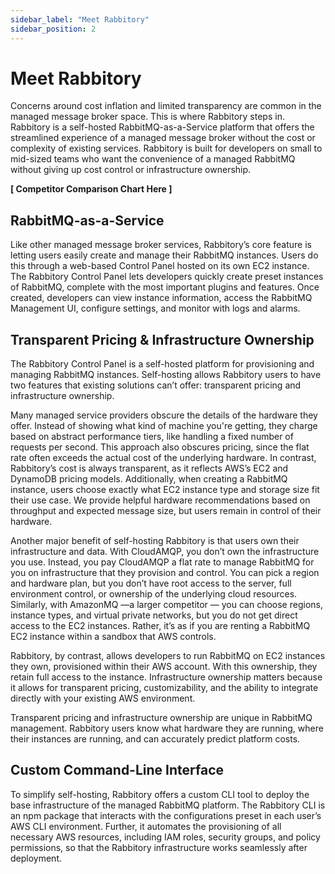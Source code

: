 ```yaml
---
sidebar_label: "Meet Rabbitory"
sidebar_position: 2
---
```


# Meet Rabbitory

Concerns around cost inflation and limited transparency are common in the managed message broker space. This is where Rabbitory steps in. Rabbitory is a self-hosted RabbitMQ-as-a-Service platform that offers the streamlined experience of a managed message broker without the cost or complexity of existing services. Rabbitory is built for developers on small to mid-sized teams who want the convenience of a managed RabbitMQ without giving up cost control or infrastructure ownership.

**[ Competitor Comparison Chart Here ]**

## RabbitMQ-as-a-Service

Like other managed message broker services, Rabbitory’s core feature is letting users easily create and manage their RabbitMQ instances. Users do this through a web-based Control Panel hosted on its own EC2 instance. The Rabbitory Control Panel lets developers quickly create preset instances of RabbitMQ, complete with the most important plugins and features. Once created, developers can view instance information, access the RabbitMQ Management UI, configure settings, and monitor with logs and alarms.

## Transparent Pricing & Infrastructure Ownership

The Rabbitory Control Panel is a self-hosted platform for provisioning and managing RabbitMQ instances. Self-hosting allows Rabbitory users to have two features that existing solutions can’t offer: transparent pricing and infrastructure ownership.

Many managed service providers obscure the details of the hardware they offer. Instead of showing what kind of machine you're getting, they charge based on abstract performance tiers, like handling a fixed number of requests per second. This approach also obscures pricing, since the flat rate often exceeds the actual cost of the underlying hardware. In contrast, Rabbitory’s cost is always transparent, as it reflects AWS’s EC2 and DynamoDB pricing models. Additionally, when creating a RabbitMQ instance, users choose exactly what EC2 instance type and storage size fit their use case. We provide helpful hardware recommendations based on throughput and expected message size, but users remain in control of their hardware.

Another major benefit of self-hosting Rabbitory is that users own their infrastructure and data. With CloudAMQP, you don’t own the infrastructure you use. Instead, you pay CloudAMQP a flat rate to manage RabbitMQ for you on infrastructure that they provision and control. You can pick a region and hardware plan, but you don’t have root access to the server, full environment control, or ownership of the underlying cloud resources. Similarly, with AmazonMQ —a larger competitor — you can choose regions, instance types, and virtual private networks, but you do not get direct access to the EC2 instances. Rather, it’s as if you are renting a RabbitMQ EC2 instance within a sandbox that AWS controls.

Rabbitory, by contrast, allows developers to run RabbitMQ on EC2 instances they own, provisioned within their AWS account. With this ownership, they retain full access to the instance. Infrastructure ownership matters because it allows for transparent pricing, customizability, and the ability to integrate directly with your existing AWS environment.

Transparent pricing and infrastructure ownership are unique in RabbitMQ management. Rabbitory users know what hardware they are running, where their instances are running, and can accurately predict platform costs.

## Custom Command-Line Interface

To simplify self-hosting, Rabbitory offers a custom CLI tool to deploy the base infrastructure of the managed RabbitMQ platform. The Rabbitory CLI is an npm package that interacts with the configurations preset in each user’s AWS CLI environment. Further, it automates the provisioning of all necessary AWS resources, including IAM roles, security groups, and policy permissions, so that the Rabbitory infrastructure works seamlessly after deployment.
